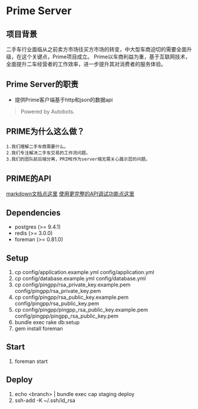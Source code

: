 # Prime Server

## 项目背景

二手车行业面临从之前卖方市场往买方市场的转变，中大型车商迫切的需要全面升级，在这个关键点，Prime项目成立。
Prime以车商利益为重，基于互联网技术，全面提升二车经营者的工作效率，进一步提升其对消费者的服务体验。

## Prime Server的职责

* 提供Prime客户端基于http和json的数据api

> Powered by Autobots.

## PRIME为什么这么做？

    1.我们理解二手车商需要什么。
    2.我们专注解决二手车交易的工作流问题。
    3.我们的团队前后端分离，PRIME作为server端无需关心展示层的问题。

## PRIME的API

  [markdown文档点这里](./API.md)
  [使用更完整的API调试功能点这里](http://docs.autobotsprime.apiary.io/)

## Dependencies
* postgres (>= 9.4.1)
* redis (>= 3.0.0)
* foreman (>= 0.81.0)

## Setup
1. cp config/application.example.yml config/application.yml
2. cp config/database.example.yml config/database.yml
3. cp config/pingpp/rsa_private_key.example.pem config/pingpp/rsa_private_key.pem
4. cp config/pingpp/rsa_public_key.example.pem config/pingpp/rsa_public_key.pem
5. cp config/pingpp/pingpp_rsa_public_key.example.pem config/pingpp/pingpp_rsa_public_key.pem
6. bundle exec rake db:setup
7. gem install foreman

## Start
1. foreman start

## Deploy
1. echo \<branch\> | bundle exec cap staging deploy
2. ssh-add -K ~/.ssh/id_rsa
